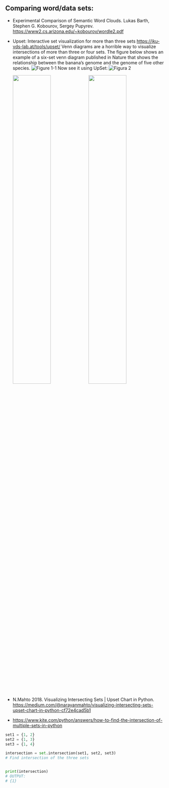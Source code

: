 ## Comparing word/data sets:

- Experimental Comparison of Semantic Word Clouds. Lukas Barth, Stephen G. Kobourov, Sergey Pupyrev. https://www2.cs.arizona.edu/~kobourov/wordle2.pdf
- Upset: Interactive set visualization for more than three sets https://jku-vds-lab.at/tools/upset/ 
 Venn diagrams are a horrible way to visualize intersections of more than three or four sets. The figure below shows an example of a six-set venn diagram published in Nature that shows the relationship between the banana’s genome and the genome of five other species.
 ![Figure 1-1](https://jku-vds-lab.at/assets/images/projects/upset//banana.png "Figure 1-1")
 Now see it using UpSet:
 ![Figura 2](https://jku-vds-lab.at/assets/images/projects/upset//upsetr-banana.png "pasa rato por Figura 2")
 
  <img src="https://jku-vds-lab.at/assets/images/projects/upset//banana.png" width="50%"/><img src="https://jku-vds-lab.at/assets/images/projects/upset//upsetr-banana.png" width="50%" />

- N.Mahto 2018. Visualizing Intersecting Sets | Upset Chart in Python. https://medium.com/@narayanmahto/visualizing-intersecting-sets-upset-chart-in-python-cf72e4cad5b1

- https://www.kite.com/python/answers/how-to-find-the-intersection-of-multiple-sets-in-python

```Python
set1 = {1, 2}
set2 = {1, 3}
set3 = {1, 4}

intersection = set.intersection(set1, set2, set3)
# Find intersection of the three sets


print(intersection)
# OUTPUT:
# {1}
```

